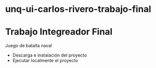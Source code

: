 # unq-ui-carlos-rivero-trabajo-final
# Trabajo Integreador Final

Juego de batalla naval

- Descarga e instalación del proyecto
- Ejecutar localmente el proyecto
